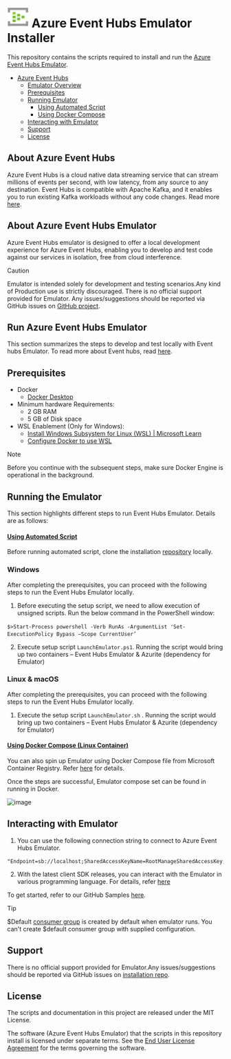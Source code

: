 
 # <img src="https://raw.githubusercontent.com/Azure/azure-event-hubs-emulator-installer/main/azure-eventhubs-emulator.svg" alt="Event-Hubs Logo" width="50">    Azure Event Hubs Emulator Installer

This repository contains the scripts required to install and run the  [Azure Event Hubs Emulator](https://learn.microsoft.com/en-us/azure/event-hubs/overview-emulator).

- [Azure Event Hubs](#About-Azure-Event-Hubs)
  - [Emulator Overview](#About-Azure-Event-Hubs-Emulator)
  - [Prerequisites](#Prerequisites)
  - [Running Emulator](#Running-the-emulator)
    - [Using Automated Script](#Using-Automated-Script)
    - [Using Docker Compose](#Using-Docker-Compose-(-Linux-Container-))
  - [Interacting with Emulator](#Interacting-with-emulator)
  - [Support](#Support)
  - [License](#License)

## About Azure Event Hubs

Azure Event Hubs is a cloud native data streaming service that can stream millions of events per second, with low latency, from any source to any destination. Event Hubs is compatible with Apache Kafka, and it enables you to run existing Kafka workloads without any code changes. Read more [here](https://learn.microsoft.com/en-us/azure/event-hubs/event-hubs-about).

## About Azure Event Hubs Emulator 

Azure Event Hubs emulator is designed to offer a local development experience for Azure Event Hubs, enabling you to develop and test code against our services in isolation, free from cloud interference.

>[!CAUTION]
>Emulator is intended solely for development and testing scenarios.Any kind of Production use is strictly discouraged. There is no official support provided for Emulator.
> Any issues/suggestions should be reported via GitHub issues on [GitHub project](https://github.com/Azure/azure-event-hubs-emulator-installer/issues).
## Run Azure Event Hubs Emulator 

This section summarizes the steps to develop and test locally with Event hubs Emulator. To read more about Event hubs, read [here](event-hubs-about.md).

## Prerequisites

- Docker 
  - [Docker Desktop](https://docs.docker.com/desktop/install/windows-install/#:~:text=Install%20Docker%20Desktop%20on%20Windows%201%20Download%20the,on%20your%20choice%20of%20backend.%20...%20More%20items) 
- Minimum hardware Requirements:
  - 2 GB RAM
  - 5 GB of Disk space
- WSL Enablement (Only for Windows):
  - [Install Windows Subsystem for Linux (WSL) | Microsoft Learn](https://learn.microsoft.com/en-us/windows/wsl/install)
  -  [Configure Docker to use WSL](https://docs.docker.com/desktop/wsl/#:~:text=Turn%20on%20Docker%20Desktop%20WSL%202%201%20Download,engine%20..%20...%206%20Select%20Apply%20%26%20Restart.)

>[!NOTE]
>Before you continue with the subsequent steps, make sure Docker Engine is operational in the background.

## Running the Emulator 

This section highlights different steps to run Event Hubs Emulator. Details are as follows:

#### [Using Automated Script](#tab/automated-script)

 Before running automated script, clone the installation [repository](https://github.com/Azure/azure-event-hubs-emulator) locally.
 
### Windows
After completing the prerequisites, you can proceed with the following steps to run the Event Hubs Emulator locally. 
1. Before executing the setup script, we need to allow execution of unsigned scripts. Run the below command in the PowerShell window:

`$>Start-Process powershell -Verb RunAs -ArgumentList 'Set-ExecutionPolicy Bypass –Scope CurrentUser’`

2. Execute setup script `LaunchEmulator.ps1`. Running the script would bring up two containers – Event Hubs Emulator & Azurite (dependency for Emulator)

### Linux & macOS
After completing the prerequisites, you can proceed with the following steps to run the Event Hubs Emulator locally. 

1. Execute the setup script `LaunchEmulator.sh` . Running the script would  bring up two containers – Event Hubs Emulator & Azurite (dependency for Emulator)

#### [Using Docker Compose (Linux Container)](#tab/docker-linux-container)

You can also spin up Emulator using Docker Compose file from Microsoft Container Registry. Refer [here](https://mcr.microsoft.com/en-us/product/azure-messaging/eventhubs-emulator/about#usage) for details. 

Once the steps are successful, Emulator compose set can be found in running in Docker.

![image](https://github.com/Azure/azure-event-hubs-emulator-installer/assets/62641016/f7c8d2ad-dea1-4fd5-84b6-8f105ce2b602)

## Interacting with Emulator

1. You can use the following connection string to connect to Azure Event Hubs Emulator.
```
"Endpoint=sb://localhost;SharedAccessKeyName=RootManageSharedAccessKey;SharedAccessKey=SAS_KEY_VALUE;UseDevelopmentEmulator=true;"
```
2. With the latest client SDK releases, you can interact with the Emulator in various programming language. For details, refer [here](https://learn.microsoft.com/en-us/azure/event-hubs/test-locally-with-event-hub-emulator?tabs=automated-script#tabpanel_1_automated-script)

To get started, refer to our GitHub Samples [here](https://github.com/Azure/azure-event-hubs-emulator-installer/tree/main/Sample-Code-Snippets).
  
>[!TIP]
> $Default [consumer group](https://learn.microsoft.com/en-us/azure/event-hubs/event-hubs-features#consumer-groups) is created by default when emulator runs. You can't create $default consumer group with supplied configuration.
## Support

There is no official support provided for Emulator.Any issues/suggestions should be reported via GitHub issues on [installation repo](https://github.com/Azure/azure-event-hubs-emulator-installer/issues).

## License

The scripts and documentation in this project are released under the MIT License.

The software (Azure Event Hubs Emulator) that the scripts in this repository install is licensed under separate terms. See the [End User License Agreement](https://github.com/Azure/azure-event-hubs-emulator-installer/blob/main/EMULATOR_EULA.md) for the terms governing the software.






   


